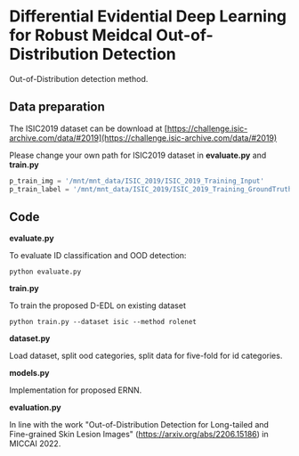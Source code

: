 # Differential Evidential Deep Learning for Robust Meidcal Out-of-Distribution Detection

Out-of-Distribution detection method.



## Data preparation

The ISIC2019 dataset can be download at [https://challenge.isic-archive.com/data/#2019](https://challenge.isic-archive.com/data/#2019)

Please change your own path for ISIC2019 dataset in **evaluate.py** and **train.py**

```python
p_train_img = '/mnt/mnt_data/ISIC_2019/ISIC_2019_Training_Input'
p_train_label = '/mnt/mnt_data/ISIC_2019/ISIC_2019_Training_GroundTruth.csv'
```



## Code

**evaluate.py**

To evaluate ID classification and OOD detection:

```
python evaluate.py
```

**train.py**

To train the proposed D-EDL on existing dataset

```
python train.py --dataset isic --method rolenet
```

**dataset.py**

Load dataset, split ood categories, split data for five-fold for id categories.

**models.py**

Implementation for proposed ERNN.

**evaluation.py**

In line with the work  "Out-of-Distribution Detection for Long-tailed and Fine-grained Skin Lesion Images" (https://arxiv.org/abs/2206.15186) in MICCAI 2022.


